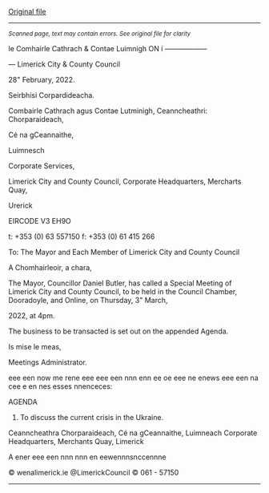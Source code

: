 [Original file](https://www.limerick.ie/sites/default/files/media/documents/2022-03/agenda-special-meeting-03.03.2022.pdf)

---
*<small>Scanned page, text may contain errors. See original file for clarity</small>*  

le Comhairle Cathrach
& Contae Luimnigh
ON i ——————

— Limerick City
& County Council

28" February, 2022.

Seirbhisi Corpardideacha.

Combairle Cathrach agus Contae Lutminigh,
Ceanncheathri: Chorparaideach,

Cé na gCeannaithe,

Luimnesch

Corporate Services,

Limerick City and County Council,
Corporate Headquarters,
Mercharts Quay,

Urerick

EIRCODE V3 EH9O

t: +353 (0) 63 557150
f: +353 (0) 61 415 266

To: The Mayor and Each Member of Limerick City and County Council

A Chomhairleoir, a chara,

The Mayor, Councillor Daniel Butler, has called a Special Meeting of Limerick City and County
Council, to be held in the Council Chamber, Dooradoyle, and Online, on Thursday, 3" March,

2022, at 4pm.

The business to be transacted is set out on the appended Agenda.

Is mise le meas,

Meetings Administrator.

eee een now me rene eee eee een nnn enn ee oe eee ne enews eee een na cee e en nes esses nnenceces:

AGENDA

1. To discuss the current crisis in the Ukraine.

Ceanncheathra Chorparaideach, Cé na gCeannaithe, Luimneach
Corporate Headquarters, Merchants Quay, Limerick

A ener eee een nnn nnn en eewennnsnccennne

© wenalimerick.ie
@LimerickCouncil
© 061 - 57150


---
